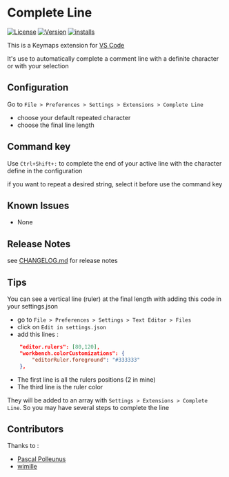 # Complete Line

[![License](https://badgen.net/badge/license/MIT/blue)](https://opensource.org/licenses/mit-license.php)
[![Version](https://badgen.net/vs-marketplace/v/gdesnoues.complete-line)](https://marketplace.visualstudio.com/items?itemName=gdesnoues.complete-line)
[![installs](https://badgen.net/vs-marketplace/i/gdesnoues.complete-line)](https://marketplace.visualstudio.com/items?itemName=gdesnoues.complete-line)

This is a Keymaps extension for [VS Code](https://code.visualstudio.com/)

It's use to automatically complete a comment line with a definite character or with your selection

## Configuration

Go to `File > Preferences > Settings > Extensions > Complete Line`
- choose your default repeated character
- choose the final line length

## Command key

Use `Ctrl+Shift+:` to complete the end of your active line with the character define in the configuration

if you want to repeat a desired string, select it before use the command key

## Known Issues

- None

## Release Notes

see [CHANGELOG.md](https://github.com/gdesnoues/complete-line/blob/master/CHANGELOG.md) for release notes

## Tips

You can see a vertical line (ruler) at the final length with adding this code in your settings.json
- go to `File > Preferences > Settings > Text Editor > Files`
- click on `Edit in settings.json`
- add this lines :
```json
    "editor.rulers": [80,120],
    "workbench.colorCustomizations": {
        "editorRuler.foreground": "#333333"
    },
```
- The first line is all the rulers positions (2 in mine)
- The third line is the ruler color

They will be added to an array with `Settings > Extensions > Complete Line`. So you may have several steps to complete the line

## Contributors

Thanks to :

- [Pascal Polleunus](https://github.com/ppo)
- [wimille](https://github.com/wimille)
